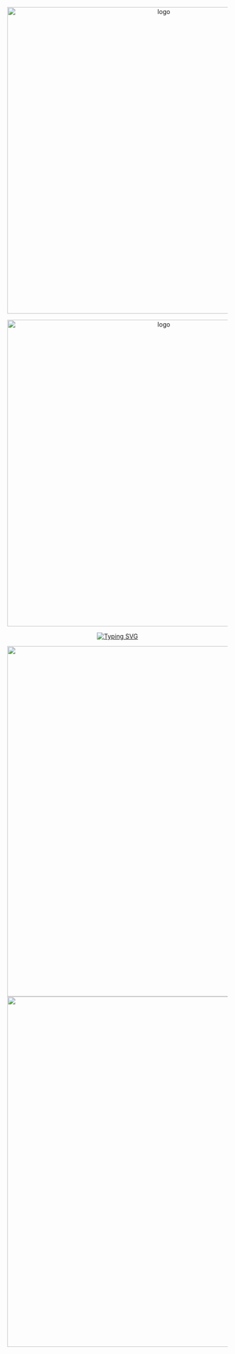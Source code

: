 <p align="center">
 <img src="https://files.catbox.moe/q21mcl.gif" alt="logo"  width="700" height="auto" />
 
<p align="center">
 <img src="https://files.catbox.moe/qugggn.jpeg" alt="logo"  width="700" height="auto" />
 
<div align="center" 
 
 [![Typing SVG](https://readme-typing-svg.demolab.com?font=Fira+Code&pause=1000&color=00000073&center=true&vCenter=true&width=435&lines=Thanks+isagi%2C+I'm+the+world's+best.+)](https://git.io/typing-svg)

<img align="left" width="800" height="auto" src="https://litter.catbox.moe/e3ytc63ypj5uzetf.png">

<img align="right" width="800" height="auto" src="https://litter.catbox.moe/nnsku5x6akaufypy.png">
